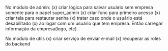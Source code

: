 No módulo de admin:
(x)  criar lógica para salvar usuário sem empresa somente para o papel super_admin
(x)  criar func para primeiro acesso
(x)  criar tela para restaurar senha
(x)  tratar caso onde o usuário está desabilitado
(x)  ao logar com um usuário que tem empresa. Então carregar informação da empresa(logo, etc)

No módulo de utils
(x)  criar serviço de enviar e-mail
(x) recuperar as roles do backend




